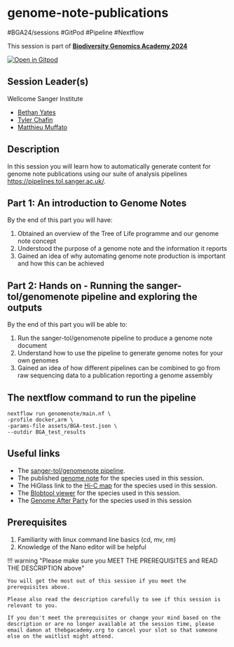 # genome-note-publications

#BGA24/sessions #GitPod #Pipeline #Nextflow

This session is part of [**Biodiversity Genomics Academy 2024**](https://thebgacademy.org)

[![Open in Gitpod](https://gitpod.io/button/open-in-gitpod.svg)](https://gitpod.io/#https://github.com/thebgacademy/genome-note-publications) 

## Session Leader(s)

Wellcome Sanger Institute

- [Bethan Yates](https://uk.linkedin.com/in/bethanyates)
- [Tyler Chafin](https://www.sanger.ac.uk/person/chafin-tyler/)
- [Matthieu Muffato](https://www.sanger.ac.uk/person/muffato-matthieu/)

## Description

In this session you will learn how to automatically generate content for genome note publications using our suite of analysis pipelines <https://pipelines.tol.sanger.ac.uk/>.

## Part 1: An introduction to Genome Notes

By the end of this part you will have:

1. Obtained an overview of the Tree of Life programme and our genome note concept
2. Understood the purpose of a genome note and the information it reports
3. Gained an idea of why automating genome note production is important and how this can be achieved

## Part 2: Hands on - Running the sanger-tol/genomenote pipeline and exploring the outputs

By the end of this part you will be able to:

1. Run the sanger-tol/genomenote pipeline to produce a genome note document
2. Understand how to use the pipeline to generate genome notes for your own genomes
3. Gained an idea of how different pipelines can be combined to go from raw sequencing data to a publication reporting a genome assembly

## The nextflow command to run the pipeline

    nextflow run genomenote/main.nf \
    -profile docker,arm \
    -params-file assets/BGA-test.json \
    --outdir BGA_test_results

## Useful links 

- The [sanger-tol/genomenote pipeline](https://pipelines.tol.sanger.ac.uk/). 
- The published [genome note](https://wellcomeopenresearch.org/articles/9-539) for the species used in this session.
- The HiGlass link to the [Hi-C map](https://genome-note-higlass.tol.sanger.ac.uk/l/?d=N0lSy7fGQ7SSE1afN54MCg) for the species used in this session.
- The [Blobtool viewer](https://blobtoolkit.genomehubs.org/view/GCA_963859965.1/dataset/GCA_963859965.1/blob#Filters) for the species used in this session.
- The [Genome After Party](https://gap.cog.sanger.ac.uk/Ceramica_pisi/) for the species used in this session
  
## Prerequisites

1. Familiarity with linux command line basics (cd, mv, rm)
2. Knowledge of the Nano editor will be helpful

!!! warning "Please make sure you MEET THE PREREQUISITES and READ THE DESCRIPTION above"

    You will get the most out of this session if you meet the prerequisites above.

    Please also read the description carefully to see if this session is relevant to you.
    
    If you don't meet the prerequisites or change your mind based on the description or are no longer available at the session time, please email damon at thebgacademy.org to cancel your slot so that someone else on the waitlist might attend.

